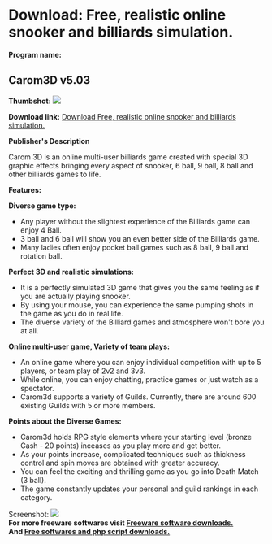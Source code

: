 # Download: Free, realistic online snooker and billiards simulation.

**Program name:**

## Carom3D v5.03

  
**Thumbshot:** ![](http://www.freewarefiles.com/screenshot/carom3d_md.gif)   
  
**Download link:** [Download Free, realistic online snooker and billiards simulation.](http://freesoftwares.boysofts.com/Carom3D_program_7035.html)  
  


**Publisher's Description**  
  


Carom 3D is an online multi-user billiards game created with special 3D graphic effects bringing every aspect of snooker, 6 ball, 9 ball, 8 ball and other billiards games to life. 

**Features:**

**Diverse game type:**

  * Any player without the slightest experience of the Billiards game can enjoy 4 Ball. 
  * 3 ball and 6 ball will show you an even better side of the Billiards game. 
  * Many ladies often enjoy pocket ball games such as 8 ball, 9 ball and rotation ball. 

**Perfect 3D and realistic simulations:**

  * It is a perfectly simulated 3D game that gives you the same feeling as if you are actually playing snooker. 
  * By using your mouse, you can experience the same pumping shots in the game as you do in real life. 
  * The diverse variety of the Billiard games and atmosphere won't bore you at all. 

**Online multi-user game, Variety of team plays:**

  * An online game where you can enjoy individual competition with up to 5 players, or team play of 2v2 and 3v3. 
  * While online, you can enjoy chatting, practice games or just watch as a spectator. 
  * Carom3d supports a variety of Guilds. Currently, there are around 600 existing Guilds with 5 or more members. 

**Points about the Diverse Games:**

  * Carom3d holds RPG style elements where your starting level (bronze Cash - 20 points) inceases as you play more and get better. 
  * As your points increase, complicated techniques such as thickness control and spin moves are obtained with greater accuracy. 
  * You can feel the exciting and thrilling game as you go into Death Match (3 ball). 
  * The game constantly updates your personal and guild rankings in each category. 

  
  
Screenshot: ![](http://www.freewarefiles.com/screenshot/carom3d.gif)   
**For more freeware softwares visit [Freeware software downloads.](http://freesoftwares.boysofts.com/)**   
**And [Free softwares and php script downloads.](http://www.boysofts.com/)**
